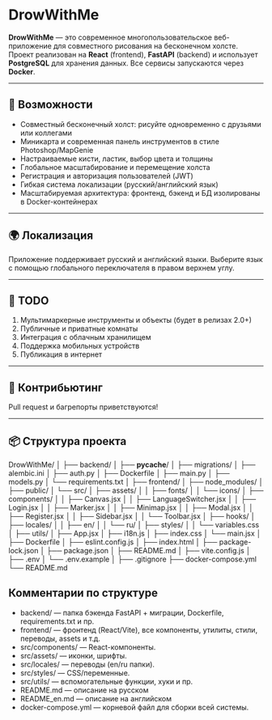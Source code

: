 # DrowWithMe

**DrowWithMe** — это современное многопользовательское веб-приложение для совместного рисования на бесконечном холсте.  
Проект реализован на **React** (frontend), **FastAPI** (backend) и использует **PostgreSQL** для хранения данных. Все сервисы запускаются через **Docker**.

---

## 🚀 Возможности

- Совместный бесконечный холст: рисуйте одновременно с друзьями или коллегами
- Миникарта и современная панель инструментов в стиле Photoshop/MapGenie
- Настраиваемые кисти, ластик, выбор цвета и толщины
- Глобальное масштабирование и перемещение холста
- Регистрация и авторизация пользователей (JWT)
- Гибкая система локализации (русский/английский язык)
- Масштабируемая архитектура: фронтенд, бэкенд и БД изолированы в Docker-контейнерах

---

## 🌍 Локализация
Приложение поддерживает русский и английский языки.
Выберите язык с помощью глобального переключателя в правом верхнем углу.

---

## 📝 TODO
1) Мультимаркерные инструменты и объекты (будет в релизах 2.0+)
2) Публичные и приватные комнаты
3) Интеграция с облачным хранилищем
4) Поддержка мобильных устройств
5) Публикация в интернет

---

## 🤝 Контрибьютинг
Pull request и багрепорты приветствуются!

---

## 📦 Структура проекта
DrowWithMe/
│
├── backend/
│   ├── __pycache__/
│   ├── migrations/
│   ├── alembic.ini
│   ├── auth.py
│   ├── Dockerfile
│   ├── main.py
│   ├── models.py
│   └── requirements.txt
│
├── frontend/
│   ├── node_modules/
│   ├── public/
│   └── src/
│       ├── assets/
│       │   ├── fonts/
│       │   └── icons/
│       ├── components/
│       │   ├── Canvas.jsx
│       │   ├── LanguageSwitcher.jsx
│       │   ├── Login.jsx
│       │   ├── Marker.jsx
│       │   ├── Minimap.jsx
│       │   ├── Modal.jsx
│       │   ├── Register.jsx
│       │   ├── Sidebar.jsx
│       │   └── Toolbar.jsx
│       ├── hooks/
│       ├── locales/
│       │   ├── en/
│       │   └── ru/
│       ├── styles/
│       │   └── variables.css
│       ├── utils/
│       ├── App.jsx
│       ├── i18n.js
│       ├── index.css
│       └── main.jsx
│   ├── Dockerfile
│   ├── eslint.config.js
│   ├── index.html
│   ├── package-lock.json
│   ├── package.json
│   ├── README.md
│   ├── vite.config.js
│   ├── .env
│   └── .env.example
│
├── .gitignore
├── docker-compose.yml
└── README.md


## Комментарии по структуре
- backend/ — папка бэкенда FastAPI + миграции, Dockerfile, requirements.txt и пр.
- frontend/ — фронтенд (React/Vite), все компоненты, утилиты, стили, переводы, assets и т.д.
- src/components/ — React-компоненты.
- src/assets/ — иконки, шрифты.
- src/locales/ — переводы (en/ru папки).
- src/styles/ — CSS/переменные.
- src/utils/ — вспомогательные функции, хуки и пр.
- README.md — описание на русском
- README_en.md — описание на английском
- docker-compose.yml — корневой файл для сборки всей системы.